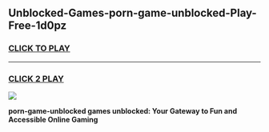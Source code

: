 
## Unblocked-Games-porn-game-unblocked-Play-Free-1d0pz
<h3>
<a href="https://premium76.site?title=porn-game-unblocked&ref=21A">CLICK TO PLAY</a></h3>
<hr>

<h3>
<a href="https://premium76.site?title=porn-game-unblocked&ref=21A">CLICK 2 PLAY</a>
  
</h3>

<a href="https://premium76.site?title=porn-game-unblocked&ref=21A"><img src="https://clearcache.store/games.png"></a>


**porn-game-unblocked games unblocked: Your Gateway to Fun and Accessible Online Gaming**
